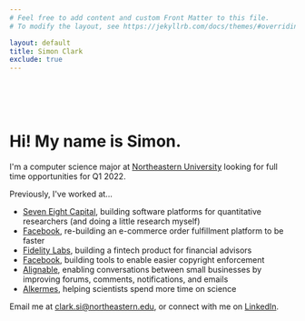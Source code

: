 ```yaml
---
# Feel free to add content and custom Front Matter to this file.
# To modify the layout, see https://jekyllrb.com/docs/themes/#overriding-theme-defaults

layout: default
title: Simon Clark
exclude: true
---
```

<br />
<br />
<br />

# Hi! My name is Simon.

I'm a computer science major at <a href="https://www.northeastern.edu">Northeastern University</a> looking for full time opportunities for Q1 2022.


Previously, I've worked at... 

* <a href ="http://www.seveneightcapital.com/"> Seven Eight Capital</a>, building software platforms for quantitative researchers (and doing a little research myself)
* <a href="https://www.facebook.com">Facebook</a>, re-building an e-commerce order fulfillment platform to be faster
* <a href="https://www.fidelitylabs.com">Fidelity Labs</a>, building a fintech product for financial advisors
* <a href="https://www.facebook.com">Facebook</a>, building tools to enable easier copyright enforcement 
* <a href="https://www.alignable.com">Alignable</a>, enabling conversations between small businesses by improving forums, comments, notifications, and emails
* <a href="https://www.alkermes.com">Alkermes</a>, helping scientists spend more time on science

Email me at clark.si@northeastern.edu, or connect with me on <a href="https://www.linkedin.com/in/simon-clark"> LinkedIn</a>. 
